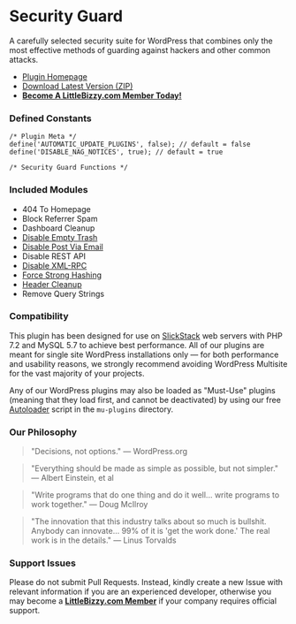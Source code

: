# Security Guard

A carefully selected security suite for WordPress that combines only the most effective methods of guarding against hackers and other common attacks.

* [Plugin Homepage](https://www.littlebizzy.com/plugins/security-guard)
* [Download Latest Version (ZIP)](https://github.com/littlebizzy/security-guard/archive/1.0.0.zip)
* [**Become A LittleBizzy.com Member Today!**](https://www.littlebizzy.com/members)

### Defined Constants

    /* Plugin Meta */
    define('AUTOMATIC_UPDATE_PLUGINS', false); // default = false
    define('DISABLE_NAG_NOTICES', true); // default = true
    
    /* Security Guard Functions */
    
### Included Modules

* 404 To Homepage
* Block Referrer Spam
* Dashboard Cleanup
* [Disable Empty Trash](https://www.littlebizzy.com/plugins/disable-empty-trash)
* [Disable Post Via Email](https://www.littlebizzy.com/plugins/disable-post-via-email)
* Disable REST API
* [Disable XML-RPC](https://www.littlebizzy.com/plugins/disable-xml-rpc)
* [Force Strong Hashing](https://www.littlebizzy.com/plugins/force-strong-hashing)
* [Header Cleanup](https://www.littlebizzy.com/plugins/header-cleanup)
* Remove Query Strings

### Compatibility

This plugin has been designed for use on [SlickStack](https://slickstack.io) web servers with PHP 7.2 and MySQL 5.7 to achieve best performance. All of our plugins are meant for single site WordPress installations only — for both performance and usability reasons, we strongly recommend avoiding WordPress Multisite for the vast majority of your projects.

Any of our WordPress plugins may also be loaded as "Must-Use" plugins (meaning that they load first, and cannot be deactivated) by using our free [Autoloader](https://github.com/littlebizzy/autoloader) script in the `mu-plugins` directory.

### Our Philosophy

> "Decisions, not options." — WordPress.org

> "Everything should be made as simple as possible, but not simpler." — Albert Einstein, et al

> "Write programs that do one thing and do it well... write programs to work together." — Doug McIlroy

> "The innovation that this industry talks about so much is bullshit. Anybody can innovate... 99% of it is 'get the work done.' The real work is in the details." — Linus Torvalds

### Support Issues

Please do not submit Pull Requests. Instead, kindly create a new Issue with relevant information if you are an experienced developer, otherwise you may become a [**LittleBizzy.com Member**](https://www.littlebizzy.com/members) if your company requires official support.
